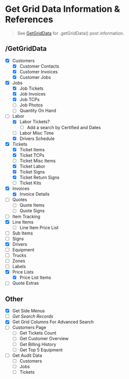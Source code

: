 # Get Grid Data Information & References

> See [GetGridData](docs/references.md) for .getGridData() post information.

## /GetGridData 
- [x] Customers
    - [x] Customer Contacts
    - [x] Customer Invoices
    - [x] Customer Jobs
- [x] Jobs
    - [x] Job Tickets
    - [x] Job Invoices
    - [x] Job TCPs
    - [ ] Job Photos
    - [ ] Quantity On Hand
- [ ] Labor
    - [x] Labor Tickets?
        - [ ] Add a search by Certified and Dates
    - [ ] Labor Misc Time
    - [x] Drivers Schedule
- [x] Tickets
    - [x] Ticket Items
    - [x] Ticket TCPs
    - [ ] Ticket Misc Items
    - [x] Ticket Labor
    - [x] Ticket Signs
    - [x] Ticket Return Signs
    - [ ] Ticket Kits
- [x] Invoices
    - [x] Invoice Details
- [ ] Quotes
    - [ ] Quote Items
    - [ ] Quote Signs
- [ ] Item Tracking
- [x] Line Items
    - [ ] Line Item Price List
- [ ] Sub Items
- [ ] Signs
- [x] Drivers
- [ ] Equipment
- [ ] Trucks
- [ ] Zones
- [ ] Labels
- [x] Price Lists
    - [x] Price List Items
- [ ] Quote Extras

## Other
- [x] Get Side Menus
- [ ] *Get Search Records*
- [x] Get Grid Columns For Advanced Search
- [ ] Customers Page
    - [ ] Get Tickets Count
    - [ ] Get Customer Overview
    - [ ] Get Billing History
    - [ ] Get Top 5 Equipment
- [ ] Get Audit Data
    - [ ] Customers
    - [ ] Jobs
    - [ ] Tickets